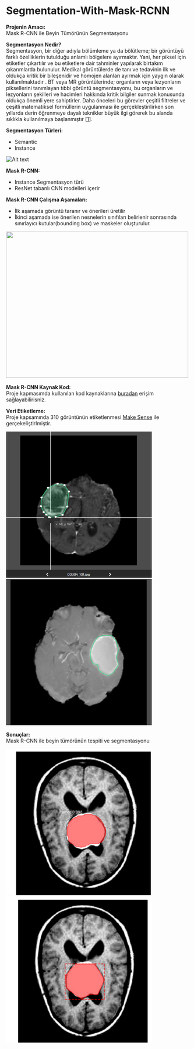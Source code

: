 # Segmentation-With-Mask-RCNN
**Projenin Amacı:** <br>
Mask R-CNN ile Beyin Tümörünün Segmentasyonu <br>

**Segmentasyon Nedir?** <br>
Segmentasyon, bir diğer adıyla bölümleme ya da bölütleme; bir görüntüyü farklı özelliklerin tutulduğu anlamlı bölgelere ayırmaktır. Yani, her piksel için etiketler çıkartılır ve bu etiketlere dair tahminler yapılarak birtakım çıkarımlarda bulunulur. Medikal görüntülerde de tanı ve tedavinin ilk ve oldukça kritik bir bileşenidir ve homojen alanları ayırmak için yaygın olarak kullanılmaktadır . BT veya MR görüntülerinde; organların veya lezyonların piksellerini tanımlayan tıbbi görüntü segmentasyonu, bu organların ve lezyonların şekilleri ve hacimleri hakkında kritik bilgiler sunmak konusunda oldukça önemli yere sahiptirler. Daha önceleri bu görevler çeşitli filtreler ve çeşitli matematiksel formüllerin uygulanması ile gerçekleştirilirken son yıllarda derin öğrenmeye dayalı teknikler büyük ilgi görerek bu alanda sıklıkla kullanılmaya başlanmıştır [[1](https://www.makesense.ai/)]. <br>

**Segmentasyon Türleri:**
- Semantic
- Instance <br>

<img
  src="https://www.jeremyjordan.me/content/images/2018/05/Screen-Shot-2018-05-30-at-11.35.12-AM-1.png"
  alt="Alt text"
  title="Optional title"> <br>
  
  
  **Mask R-CNN:** 
  - Instance Segmentasyon türü
  - ResNet tabanlı CNN modelleri içerir
  
 **Mask R-CNN Çalışma Aşamaları:**
 - İlk aşamada görüntü taranır ve önerileri üretilir
 - İkinci aşamada ise önerilen nesnelerin sınıfıları belirlenir sonrasında sınırlayıcı kutular(bounding box) ve maskeler oluşturulur.
 
 <img
  src="https://miro.medium.com/max/1154/0*_p3LGIufAVslUhEw"
  width="500" height="400"> <br>

**Mask R-CNN Kaynak Kod:** <br>
Proje kapmasımda kullanılan kod kaynaklarına [buradan](https://pysource.com/2021/08/10/train-mask-r-cnn-for-image-segmentation-online-free-gpu/) erişim sağlayabilirisniz. 


**Veri Etiketleme:** <br>
Proje kapsamında 310 görüntünün etiketlenmesi [Make Sense](https://www.makesense.ai/) ile gerçekeliştirlmiştir. 

 <img src="https://github.com/lil9991/Segmentation-With-Mask-RCNN/blob/main/img/labell.png"
  width="400" height="400"> 
 <img src="https://github.com/lil9991/Segmentation-With-Mask-RCNN/blob/main/img/label.png"
  width="400" height="400"> <br>
 
 
 **Sonuçlar:** <br>
Mask R-CNN ile beyin tümörünün tespiti ve segmentasyonu 
 
 <img src="https://github.com/lil9991/Segmentation-With-Mask-RCNN/blob/main/img/output.png"
 width="400" height="400"> 
 <img src="https://github.com/lil9991/Segmentation-With-Mask-RCNN/blob/main/img/output2.png"
 width="400" height="400"> <br>
 
   


